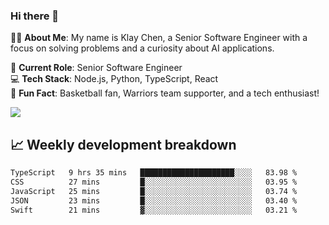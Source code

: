 ### Hi there 👋

👨‍💻 **About Me**: My name is Klay Chen, a Senior Software Engineer with a focus on solving problems and a curiosity about AI applications.

💼 **Current Role**: Senior Software Engineer  
💻 **Tech Stack**: Node.js, Python, TypeScript, React  
🏀 **Fun Fact**: Basketball fan, Warriors team supporter, and a tech enthusiast!

<img align="center" src="https://github-readme-stats.vercel.app/api?username=nameczz&show_icons=true&hide_title=true&theme=dracula" />

## 📈 Weekly development breakdown

<!--START_SECTION:waka-->

```txt
TypeScript   9 hrs 35 mins   █████████████████████░░░░   83.98 %
CSS          27 mins         █░░░░░░░░░░░░░░░░░░░░░░░░   03.95 %
JavaScript   25 mins         █░░░░░░░░░░░░░░░░░░░░░░░░   03.74 %
JSON         23 mins         █░░░░░░░░░░░░░░░░░░░░░░░░   03.40 %
Swift        21 mins         ▓░░░░░░░░░░░░░░░░░░░░░░░░   03.21 %
```

<!--END_SECTION:waka-->
